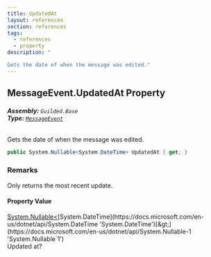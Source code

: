 ```yaml
---
title: UpdatedAt
layout: references
section: references
tags:
  - references
  - property
description: "

Gets the date of when the message was edited."
---
```


## MessageEvent.UpdatedAt Property
###### **Assembly:** `Guilded.Base`<br/>**Type:** [`MessageEvent`](MessageEvent.md 'Guilded.Base.Events.MessageEvent')

Gets the date of when the message was edited.

```csharp
public System.Nullable<System.DateTime> UpdatedAt { get; }
```

### Remarks
  
Only returns the most recent update.

#### Property Value
[System.Nullable&lt;](https://docs.microsoft.com/en-us/dotnet/api/System.Nullable-1 'System.Nullable`1')[System.DateTime](https://docs.microsoft.com/en-us/dotnet/api/System.DateTime 'System.DateTime')[&gt;](https://docs.microsoft.com/en-us/dotnet/api/System.Nullable-1 'System.Nullable`1')  
Updated at?